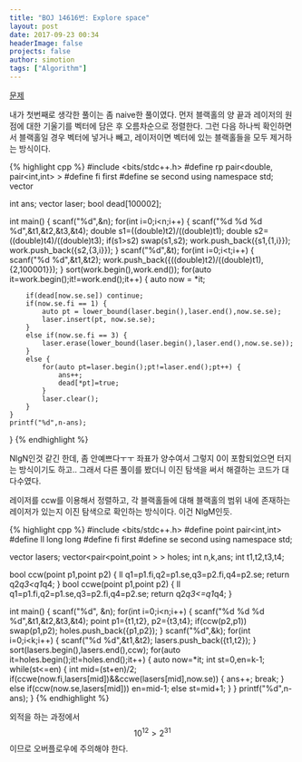 ```yaml
---
title: "BOJ 14616번: Explore space"
layout: post
date: 2017-09-23 00:34
headerImage: false
projects: false
author: simotion
tags: ["Algorithm"]
---
```


[문제](https://www.acmicpc.net/problem/14616)


내가 첫번째로 생각한 풀이는 좀 naive한 풀이였다.
먼저 블랙홀의 양 끝과 레이저의 원점에 대한 기울기를 벡터에 담은 후 오름차순으로 정렬한다.
그런 다음 하나씩 확인하면서 블랙홀일 경우 벡터에 넣거나 빼고, 레이저이면 벡터에 있는 블랙홀들을 모두 제거하는 방식이다.

{% highlight cpp %}
#include <bits/stdc++.h>
#define rp pair<double, pair<int,int> >
#define fi first
#define se second
using namespace std;
vector<rp > work;
int n,t;
int t1,t2,t3,t4;

int ans;
vector<int> laser;
bool dead[100002];

int main() {
    scanf("%d",&n);
    for(int i=0;i<n;i++) {
        scanf("%d %d %d %d",&t1,&t2,&t3,&t4);
        double s1=((double)t2)/((double)t1);
        double s2=((double)t4)/((double)t3);
        if(s1>s2) swap(s1,s2);
        work.push_back({s1,{1,i}});
        work.push_back({s2,{3,i}});
    }
    scanf("%d",&t);
    for(int i=0;i<t;i++) {
        scanf("%d %d",&t1,&t2);
        work.push_back({((double)t2)/((double)t1),{2,100001}});
    }
    sort(work.begin(),work.end());
    for(auto it=work.begin();it!=work.end();it++) {
        auto now = *it;
        
        if(dead[now.se.se]) continue;
        if(now.se.fi == 1) {
            auto pt = lower_bound(laser.begin(),laser.end(),now.se.se);
            laser.insert(pt, now.se.se);
        }
        else if(now.se.fi == 3) {
            laser.erase(lower_bound(laser.begin(),laser.end(),now.se.se));
        }
        else {
            for(auto pt=laser.begin();pt!=laser.end();pt++) {
                ans++;
                dead[*pt]=true;
            }
            laser.clear();
        }
    }
    printf("%d",n-ans);
}
{% endhighlight %}

NlgN인것 같긴 한데, 좀 안예쁘다ㅜㅜ 좌표가 양수여서 그렇지 0이 포함되었으면 터지는 방식이기도 하고..
그래서 다른 풀이를 봤더니 이진 탐색을 써서 해결하는 코드가 대다수였다.

레이저를 ccw를 이용해서 정렬하고, 각 블랙홀들에 대해 블랙홀의 범위 내에 존재하는 레이저가 있는지 이진 탐색으로 확인하는 방식이다.
이건 NlgM인듯.

{% highlight cpp %}
#include <bits/stdc++.h>
#define point pair<int,int>
#define ll long long
#define fi first
#define se second
using namespace std;

vector<point > lasers;
vector<pair<point,point > > holes;
int n,k,ans;
int t1,t2,t3,t4;

bool ccw(point p1,point p2) {
    ll q1=p1.fi,q2=p1.se,q3=p2.fi,q4=p2.se;
    return q2*q3<q1*q4;
}
bool ccwe(point p1,point p2) {
    ll q1=p1.fi,q2=p1.se,q3=p2.fi,q4=p2.se;
    return q2*q3<=q1*q4;
}

int main() {
    scanf("%d", &n);
    for(int i=0;i<n;i++) {
        scanf("%d %d %d %d",&t1,&t2,&t3,&t4);
        point p1={t1,t2}, p2={t3,t4};
        if(ccw(p2,p1)) swap(p1,p2);
        holes.push_back({p1,p2});
    }
    scanf("%d",&k);
    for(int i=0;i<k;i++) {
        scanf("%d %d",&t1,&t2);
        lasers.push_back({t1,t2});
    }
    sort(lasers.begin(),lasers.end(),ccw);
    for(auto it=holes.begin();it!=holes.end();it++) {
        auto now=*it;
        int st=0,en=k-1;
        while(st<=en) {
            int mid=(st+en)/2;
            if(ccwe(now.fi,lasers[mid])&&ccwe(lasers[mid],now.se)) {
                ans++;
                break;
            }
            else if(ccw(now.se,lasers[mid]))
                en=mid-1;
            else
                st=mid+1;
        }
    }
    printf("%d",n-ans);
}
{% endhighlight %}

외적을 하는 과정에서 $$10^{12} > 2^{31}$$이므로 오버플로우에 주의해야 한다.
